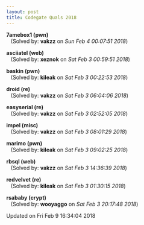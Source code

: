 ```yaml
---
layout: post
title: Codegate Quals 2018
---
```


<!--break-->

**7amebox1 (pwn)**  
&nbsp;&nbsp;&nbsp;(Solved by: **vakzz** on _Sun Feb  4 00:07:51 2018_)  
  
**asciiatel (web)**  
&nbsp;&nbsp;&nbsp;(Solved by: **xeznok** on _Sat Feb  3 00:59:51 2018_)  
  
**baskin (pwn)**  
&nbsp;&nbsp;&nbsp;(Solved by: **kileak** on _Sat Feb  3 00:22:53 2018_)  
  
**droid (re)**  
&nbsp;&nbsp;&nbsp;(Solved by: **vakzz** on _Sat Feb  3 06:04:06 2018_)  
  
**easyserial (re)**  
&nbsp;&nbsp;&nbsp;(Solved by: **vakzz** on _Sat Feb  3 02:52:05 2018_)  
  
**impel (misc)**  
&nbsp;&nbsp;&nbsp;(Solved by: **vakzz** on _Sat Feb  3 08:01:29 2018_)  
  
**marimo (pwn)**  
&nbsp;&nbsp;&nbsp;(Solved by: **kileak** on _Sat Feb  3 09:02:25 2018_)  
  
**rbsql (web)**  
&nbsp;&nbsp;&nbsp;(Solved by: **vakzz** on _Sat Feb  3 14:36:39 2018_)  
  
**redvelvet (re)**  
&nbsp;&nbsp;&nbsp;(Solved by: **kileak** on _Sat Feb  3 01:30:15 2018_)  
  
**rsababy (crypt)**  
&nbsp;&nbsp;&nbsp;(Solved by: **wooyaggo** on _Sat Feb  3 20:17:48 2018_)  
  


Updated on Fri Feb  9 16:34:04 2018
